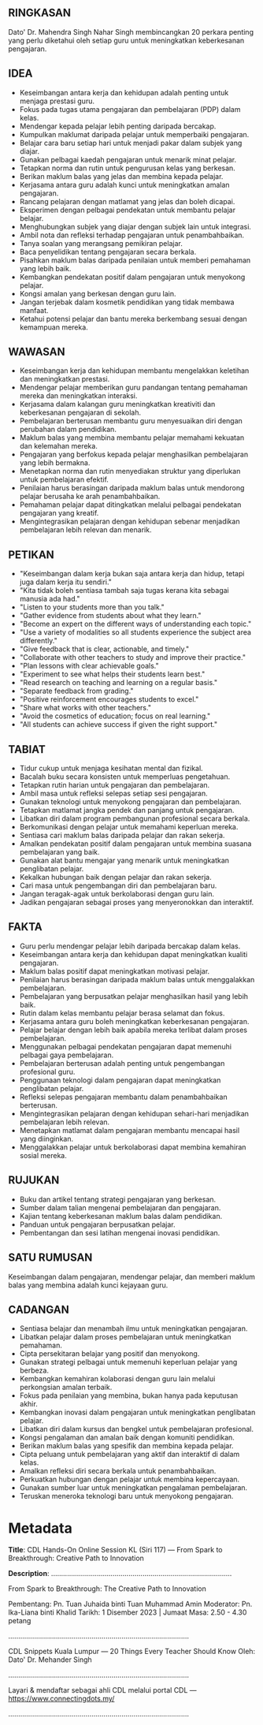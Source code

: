 ## RINGKASAN
Dato' Dr. Mahendra Singh Nahar Singh membincangkan 20 perkara penting yang perlu diketahui oleh setiap guru untuk meningkatkan keberkesanan pengajaran.

## IDEA
- Keseimbangan antara kerja dan kehidupan adalah penting untuk menjaga prestasi guru.
- Fokus pada tugas utama pengajaran dan pembelajaran (PDP) dalam kelas.
- Mendengar kepada pelajar lebih penting daripada bercakap.
- Kumpulkan maklumat daripada pelajar untuk memperbaiki pengajaran.
- Belajar cara baru setiap hari untuk menjadi pakar dalam subjek yang diajar.
- Gunakan pelbagai kaedah pengajaran untuk menarik minat pelajar.
- Tetapkan norma dan rutin untuk pengurusan kelas yang berkesan.
- Berikan maklum balas yang jelas dan membina kepada pelajar.
- Kerjasama antara guru adalah kunci untuk meningkatkan amalan pengajaran.
- Rancang pelajaran dengan matlamat yang jelas dan boleh dicapai.
- Eksperimen dengan pelbagai pendekatan untuk membantu pelajar belajar.
- Menghubungkan subjek yang diajar dengan subjek lain untuk integrasi.
- Ambil nota dan refleksi terhadap pengajaran untuk penambahbaikan.
- Tanya soalan yang merangsang pemikiran pelajar.
- Baca penyelidikan tentang pengajaran secara berkala.
- Pisahkan maklum balas daripada penilaian untuk memberi pemahaman yang lebih baik.
- Kembangkan pendekatan positif dalam pengajaran untuk menyokong pelajar.
- Kongsi amalan yang berkesan dengan guru lain.
- Jangan terjebak dalam kosmetik pendidikan yang tidak membawa manfaat.
- Ketahui potensi pelajar dan bantu mereka berkembang sesuai dengan kemampuan mereka.

## WAWASAN
- Keseimbangan kerja dan kehidupan membantu mengelakkan keletihan dan meningkatkan prestasi.
- Mendengar pelajar memberikan guru pandangan tentang pemahaman mereka dan meningkatkan interaksi.
- Kerjasama dalam kalangan guru meningkatkan kreativiti dan keberkesanan pengajaran di sekolah.
- Pembelajaran berterusan membantu guru menyesuaikan diri dengan perubahan dalam pendidikan.
- Maklum balas yang membina membantu pelajar memahami kekuatan dan kelemahan mereka.
- Pengajaran yang berfokus kepada pelajar menghasilkan pembelajaran yang lebih bermakna.
- Menetapkan norma dan rutin menyediakan struktur yang diperlukan untuk pembelajaran efektif.
- Penilaian harus berasingan daripada maklum balas untuk mendorong pelajar berusaha ke arah penambahbaikan.
- Pemahaman pelajar dapat ditingkatkan melalui pelbagai pendekatan pengajaran yang kreatif.
- Mengintegrasikan pelajaran dengan kehidupan sebenar menjadikan pembelajaran lebih relevan dan menarik.

## PETIKAN
- "Keseimbangan dalam kerja bukan saja antara kerja dan hidup, tetapi juga dalam kerja itu sendiri."
- "Kita tidak boleh sentiasa tambah saja tugas kerana kita sebagai manusia ada had."
- "Listen to your students more than you talk."
- "Gather evidence from students about what they learn."
- "Become an expert on the different ways of understanding each topic."
- "Use a variety of modalities so all students experience the subject area differently."
- "Give feedback that is clear, actionable, and timely."
- "Collaborate with other teachers to study and improve their practice."
- "Plan lessons with clear achievable goals."
- "Experiment to see what helps their students learn best."
- "Read research on teaching and learning on a regular basis."
- "Separate feedback from grading."
- "Positive reinforcement encourages students to excel."
- "Share what works with other teachers."
- "Avoid the cosmetics of education; focus on real learning."
- "All students can achieve success if given the right support."

## TABIAT
- Tidur cukup untuk menjaga kesihatan mental dan fizikal.
- Bacalah buku secara konsisten untuk memperluas pengetahuan.
- Tetapkan rutin harian untuk pengajaran dan pembelajaran.
- Ambil masa untuk refleksi selepas setiap sesi pengajaran.
- Gunakan teknologi untuk menyokong pengajaran dan pembelajaran.
- Tetapkan matlamat jangka pendek dan panjang untuk pengajaran.
- Libatkan diri dalam program pembangunan profesional secara berkala.
- Berkomunikasi dengan pelajar untuk memahami keperluan mereka.
- Sentiasa cari maklum balas daripada pelajar dan rakan sekerja.
- Amalkan pendekatan positif dalam pengajaran untuk membina suasana pembelajaran yang baik.
- Gunakan alat bantu mengajar yang menarik untuk meningkatkan penglibatan pelajar.
- Kekalkan hubungan baik dengan pelajar dan rakan sekerja.
- Cari masa untuk pengembangan diri dan pembelajaran baru.
- Jangan teragak-agak untuk berkolaborasi dengan guru lain.
- Jadikan pengajaran sebagai proses yang menyeronokkan dan interaktif.

## FAKTA
- Guru perlu mendengar pelajar lebih daripada bercakap dalam kelas.
- Keseimbangan antara kerja dan kehidupan dapat meningkatkan kualiti pengajaran.
- Maklum balas positif dapat meningkatkan motivasi pelajar.
- Penilaian harus berasingan daripada maklum balas untuk menggalakkan pembelajaran.
- Pembelajaran yang berpusatkan pelajar menghasilkan hasil yang lebih baik.
- Rutin dalam kelas membantu pelajar berasa selamat dan fokus.
- Kerjasama antara guru boleh meningkatkan keberkesanan pengajaran.
- Pelajar belajar dengan lebih baik apabila mereka terlibat dalam proses pembelajaran.
- Menggunakan pelbagai pendekatan pengajaran dapat memenuhi pelbagai gaya pembelajaran.
- Pembelajaran berterusan adalah penting untuk pengembangan profesional guru.
- Penggunaan teknologi dalam pengajaran dapat meningkatkan penglibatan pelajar.
- Refleksi selepas pengajaran membantu dalam penambahbaikan berterusan.
- Mengintegrasikan pelajaran dengan kehidupan sehari-hari menjadikan pembelajaran lebih relevan.
- Menetapkan matlamat dalam pengajaran membantu mencapai hasil yang diinginkan.
- Menggalakkan pelajar untuk berkolaborasi dapat membina kemahiran sosial mereka.

## RUJUKAN
- Buku dan artikel tentang strategi pengajaran yang berkesan.
- Sumber dalam talian mengenai pembelajaran dan pengajaran.
- Kajian tentang keberkesanan maklum balas dalam pendidikan.
- Panduan untuk pengajaran berpusatkan pelajar.
- Pembentangan dan sesi latihan mengenai inovasi pendidikan.

## SATU RUMUSAN
Keseimbangan dalam pengajaran, mendengar pelajar, dan memberi maklum balas yang membina adalah kunci kejayaan guru.

## CADANGAN
- Sentiasa belajar dan menambah ilmu untuk meningkatkan pengajaran.
- Libatkan pelajar dalam proses pembelajaran untuk meningkatkan pemahaman.
- Cipta persekitaran belajar yang positif dan menyokong.
- Gunakan strategi pelbagai untuk memenuhi keperluan pelajar yang berbeza.
- Kembangkan kemahiran kolaborasi dengan guru lain melalui perkongsian amalan terbaik.
- Fokus pada penilaian yang membina, bukan hanya pada keputusan akhir.
- Kembangkan inovasi dalam pengajaran untuk meningkatkan penglibatan pelajar.
- Libatkan diri dalam kursus dan bengkel untuk pembelajaran profesional.
- Kongsi pengalaman dan amalan baik dengan komuniti pendidikan.
- Berikan maklum balas yang spesifik dan membina kepada pelajar.
- Cipta peluang untuk pembelajaran yang aktif dan interaktif di dalam kelas.
- Amalkan refleksi diri secara berkala untuk penambahbaikan.
- Perkuatkan hubungan dengan pelajar untuk membina kepercayaan.
- Gunakan sumber luar untuk meningkatkan pengalaman pembelajaran.
- Teruskan meneroka teknologi baru untuk menyokong pengajaran.

# Metadata
**Title**: CDL Hands-On Online Session KL (Siri 117) — From Spark to Breakthrough: Creative Path to Innovation

**Description**: ...........................................................................................

From Spark to Breakthrough: The Creative Path to Innovation

Pembentang: Pn. Tuan Juhaida binti Tuan Muhammad Amin
Moderator: Pn. Ika-Liana binti Khalid
Tarikh:  1 Disember 2023   |   Jumaat
Masa: 2.50 - 4.30 petang

...........................................................................................

CDL Snippets Kuala Lumpur — 20 Things Every Teacher Should Know
Oleh: Dato' Dr. Mehander Singh

...........................................................................................

Layari & mendaftar sebagai ahli CDL melalui portal CDL — https://www.connectingdots.my/

...........................................................................................